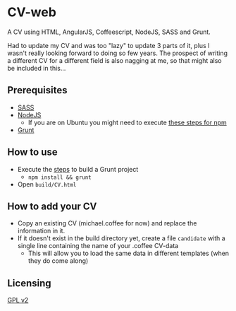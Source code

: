 CV-web
===============

A CV using HTML, AngularJS, Coffeescript, NodeJS, SASS and Grunt.

Had to update my CV and was too "lazy" to update 3 parts of it,
 plus I wasn't really looking forward to doing so few years.
The prospect of writing a different CV for a different field is also nagging at me,
so that might also be included in this...

Prerequisites
--------------------
 - [SASS](http://sass-lang.com/install)
 - [NodeJS](http://nodejs.org/download/)
 	- If you are on Ubuntu you might need to execute [these steps for npm](https://stackoverflow.com/questions/6237295/how-can-i-update-nodejs-and-npm-for-the-next-versions/17096621#17096621)
 - [Grunt](http://gruntjs.com/getting-started)

How to use
--------------------

- Execute the [steps](http://gruntjs.com/getting-started#working-with-an-existing-grunt-project) to build a Grunt project
 	- `npm install && grunt`
- Open `build/CV.html`

How to add your CV
--------------------

 - Copy an existing CV (michael.coffee for now) and replace the information in it.
 - If it doesn't exist in the build directory yet, create a file `candidate` with a single line containing the name of your .coffee CV-data
 	- This will allow you to load the same data in different templates (when they do come along)

Licensing
----------------
[GPL v2](LICENSE)
